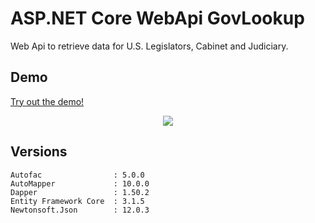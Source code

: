 # ASP.NET Core WebApi GovLookup 

Web Api to retrieve data for U.S. Legislators, Cabinet and Judiciary.
 

## Demo
<a href="https://govlookupwebapi.mobdemo.org/swagger/index.html" rel="nofollow">Try out the demo!</a>
<p align="center">    
    <img src="http://www.govlookup.mobdemo.org//images//govlookup_webapi_1.jpg" />   
 </p>


## Versions
 ```
 Autofac				: 5.0.0 
 AutoMapper				: 10.0.0
 Dapper					: 1.50.2
 Entity Framework Core	: 3.1.5
 Newtonsoft.Json		: 12.0.3
 ```
